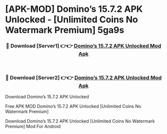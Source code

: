 # [APK-MOD] Domino’s 15.7.2 APK Unlocked - [Unlimited Coins No Watermark Premium] 5ga9s



<div align="center">
<h3>🔴 Download [Server1] 👉👉 <a href="https://momento.my/?title=Domino’s_15.7.2_APK_Unlocked">Domino’s 15.7.2 APK Unlocked Mod Apk</a></h3><br>

<h3>🔴 Download [Server2] 👉👉 <a href="https://momento.my/?title=Domino’s_15.7.2_APK_Unlocked">Domino’s 15.7.2 APK Unlocked Mod Apk</a></h3>
</div>



Download Domino’s 15.7.2 APK Unlocked 

Free APK MOD Domino’s 15.7.2 APK Unlocked [Unlimited Coins No Watermark Premium]

Download Domino’s 15.7.2 APK Unlocked [Unlimited Coins No Watermark Premium] Mod For Android
